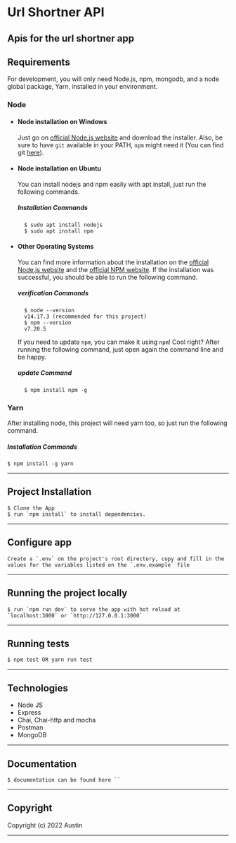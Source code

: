 # Url Shortner API
Apis for the url shortner app
---

## Requirements

For development, you will only need Node.js, npm, mongodb, and a node global package, Yarn, installed in your environment.

### Node

- #### Node installation on Windows

    Just go on [official Node.js website](https://nodejs.org/) and download the installer.
    Also, be sure to have `git` available in your PATH, `npm` might need it (You can find git [here](https://git-scm.com/)).

- #### Node installation on Ubuntu

    You can install nodejs and npm easily with apt install, just run the following commands.

    ##### Installation Commands

        $ sudo apt install nodejs
        $ sudo apt install npm

- #### Other Operating Systems

    You can find more information about the installation on the [official Node.js website](https://nodejs.org/) and the [official NPM website](https://npmjs.org/).
    If the installation was successful, you should be able to run the following command.

    ##### verification Commands

        $ node --version
        v14.17.3 (recommended for this project)
        $ npm --version
        v7.20.5
    If you need to update `npm`, you can make it using `npm`! Cool right? After running the following command, just open again the command line and be happy.

    ##### update Command

        $ npm install npm -g

### Yarn

After installing node, this project will need yarn too, so just run the following command.

##### Installation Commands

    $ npm install -g yarn

---

## Project Installation

    $ Clone the App
    $ run `npm install` to install dependencies.

---

## Configure app

    Create a `.env` on the project's root directory, copy and fill in the values for the variables listed on the `.env.example` file

---

## Running the project locally

    $ run `npm run dev` to serve the app with hot reload at `localhost:3000` or `http://127.0.0.1:3000`

---

## Running tests

    $ npm test OR yarn run test

---

## Technologies

- Node JS
- Express
- Chai, Chai-http and mocha
- Postman
- MongoDB

---

## Documentation

    $ documentation can be found here ``
    
---

## Copyright

Copyright (c) 2022 Austin

---